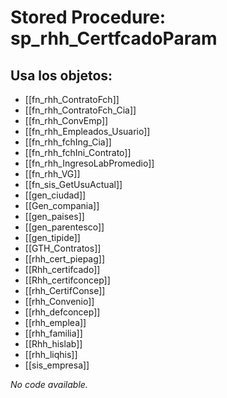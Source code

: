 # Stored Procedure: sp_rhh_CertfcadoParam

## Usa los objetos:
- [[fn_rhh_ContratoFch]]
- [[fn_rhh_ContratoFch_Cia]]
- [[fn_rhh_ConvEmp]]
- [[fn_rhh_Empleados_Usuario]]
- [[fn_rhh_fchIng_Cia]]
- [[fn_rhh_fchIni_Contrato]]
- [[fn_rhh_IngresoLabPromedio]]
- [[fn_rhh_VG]]
- [[fn_sis_GetUsuActual]]
- [[gen_ciudad]]
- [[Gen_compania]]
- [[gen_paises]]
- [[gen_parentesco]]
- [[gen_tipide]]
- [[GTH_Contratos]]
- [[rhh_cert_piepag]]
- [[Rhh_certifcado]]
- [[Rhh_certifconcep]]
- [[rhh_CertifConse]]
- [[rhh_Convenio]]
- [[rhh_defconcep]]
- [[rhh_emplea]]
- [[rhh_familia]]
- [[Rhh_hislab]]
- [[rhh_liqhis]]
- [[sis_empresa]]

*No code available.*
